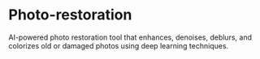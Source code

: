 # Photo-restoration
AI-powered photo restoration tool that enhances, denoises, deblurs, and colorizes old or damaged photos using deep learning techniques.
